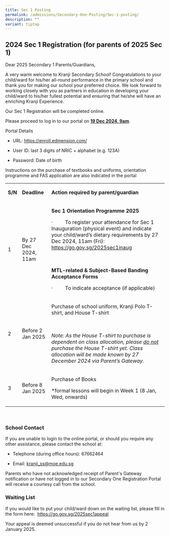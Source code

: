 ```yaml
---
title: Sec 1 Posting
permalink: /admissions/Secondary-One-Posting/Sec-1-posting/
description: ""
variant: tiptap
---
```

<h2>2024 Sec 1 Registration (for parents of 2025 Sec 1)</h2>
<p>Dear 2025 Secondary 1 Parents/Guardians,</p>
<p>A very warm welcome to Kranji Secondary School! Congratulations to your
child/ward for his/her all-round performance in the primary school and
thank you for making our school your preferred choice. We look forward
to working closely with you as partners in education in developing your
child/ward to his/her fullest potential and ensuring that he/she will have
an enriching Kranji Experience.</p>
<p>Our Sec 1 Registration will be completed online.</p>
<p>Please proceed to log in to our portal on <strong><u>19 Dec 2024, 9am</u></strong>.</p>
<p>Portal Details</p>
<ul data-tight="true" class="tight">
<li>
<p>URL: <a href="https://enroll.edmension.com/" rel="noopener noreferrer nofollow" target="_blank">https://enroll.edmension.com/</a>
</p>
</li>
<li>
<p>User ID: last 3 digits of NRIC + alphabet (e.g. 123A)</p>
</li>
<li>
<p>Password: Date of birth</p>
</li>
</ul>
<p>Instructions on the purchase of textbooks and uniforms, orientation programme
and FAS application are also indicated in the portal</p>
<table style="minWidth: 75px">
<colgroup>
<col>
<col>
<col>
</colgroup>
<tbody>
<tr>
<td rowspan="1" colspan="1">
<p><strong>S/N</strong>
</p>
</td>
<td rowspan="1" colspan="1">
<p><strong>Deadline</strong>
</p>
</td>
<td rowspan="1" colspan="1">
<p><strong>Action required by parent/guardian</strong>
</p>
</td>
</tr>
<tr>
<td rowspan="1" colspan="1">
<p>1</p>
</td>
<td rowspan="1" colspan="1">
<p>By 27 Dec 2024, 11am</p>
</td>
<td rowspan="1" colspan="1">
<p><strong>Sec 1 Orientation Programme 2025</strong>
</p>
<p>·&nbsp;&nbsp;&nbsp;&nbsp;&nbsp;&nbsp;&nbsp;&nbsp; To register your attendance
for Sec 1 Inauguration (physical event) and indicate your child/ward’s
dietary requirements by 27 Dec 2024, 11am (Fri):&nbsp;
<br><a href="https://go.gov.sg/2025sec1inaug" rel="noopener noreferrer nofollow" target="_blank">https://go.gov.sg/2025sec1inaug</a>
</p>
<p>&nbsp;</p>
<p><strong>MTL-related &amp; Subject-Based Banding Acceptance Forms</strong>
</p>
<p>·&nbsp;&nbsp;&nbsp;&nbsp;&nbsp;&nbsp;&nbsp;&nbsp; To indicate acceptance
(if applicable)</p>
</td>
</tr>
<tr>
<td rowspan="1" colspan="1">
<p>2</p>
</td>
<td rowspan="1" colspan="1">
<p>Before 2 Jan 2025</p>
</td>
<td rowspan="1" colspan="1">
<p>Purchase of school uniform, Kranji Polo T-shirt, and House T-shirt</p>
<p>&nbsp;</p>
<p><em>Note: As the House T-shirt to purchase is dependent on class allocation, please <u>do not</u> purchase the House T-shirt yet. Class allocation will be made known by 27 December 2024 via Parent’s Gateway.</em>
</p>
</td>
</tr>
<tr>
<td rowspan="1" colspan="1">
<p>3</p>
</td>
<td rowspan="1" colspan="1">
<p>Before 8 Jan 2025</p>
</td>
<td rowspan="1" colspan="1">
<p>Purchase of Books</p>
<p>*formal lessons will begin in Week 1 (8 Jan, Wed, onwards)</p>
</td>
</tr>
</tbody>
</table>
<p>&nbsp;</p>
<h3>School Contact</h3>
<p>If you are unable to login to the online portal, or should you require
any other assistance, please contact the school at:</p>
<ul data-tight="true" class="tight">
<li>
<p>Telephone (during office hours): 67662464</p>
</li>
<li>
<p>Email:&nbsp;<a href="kranji_ss@moe.edu.sg" rel="noopener noreferrer nofollow" target="_blank">kranji_ss@moe.edu.sg</a>
</p>
</li>
</ul>
<p>Parents who have not acknowledged receipt of Parent's Gateway notification
or have not logged in to our Secondary One Registration Portal will receive
a courtesy call from the school.</p>
<h3>Waiting List</h3>
<p>If you would like to put your child/ward down on the waiting list, please
fill in the form here:&nbsp; <a href="https://go.gov.sg/2025sec1appeal" rel="noopener noreferrer nofollow" target="_blank">https://go.gov.sg/2025sec1appeal</a>
</p>
<p>Your appeal is deemed unsuccessful if you do not hear from us by 2 January
2025.</p>
<p></p>